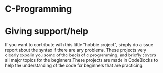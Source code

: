 # C-Programming

# Giving support/help

If you want to contribute with this little "hobbie project", simply do a issue report about the syntax if there are any problems.
These projects very clearly expalin you some of the bacis of c programming, and briefly covers all major topics for the beginners.These projects are made in CodeBlocks to help the understanding of the code for beginners that are practicing.
